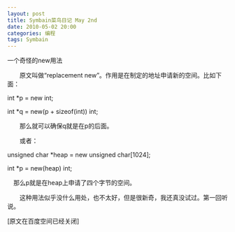 ```yaml
---
layout: post
title: Symbain菜鸟日记 May 2nd
date: 2010-05-02 20:00
categories: 编程
tags: Symbain
---
```



一个奇怪的new用法

　　原文叫做“replacement new”。作用是在制定的地址申请新的空间。比如下面：

<!-- more -->



int *p = new int;

int *q = new(p + sizeof(int)) int;

　　那么就可以确保q就是在p的后面。

　　或者：

unsigned char *heap = new unsigned char[1024];

int *p = new(heap) int;

 　那么p就是在heap上申请了四个字节的空间。

　　这种用法似乎没什么用处，也不太好，但是很新奇，我还真没试过。第一回听说。

[原文在百度空间已经关闭]

